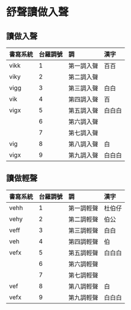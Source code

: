 # 舒聲讀做入聲

## 讀做入聲

| 書寫系統 | 台羅調號 | 調 | 漢字 |
| :--- | :--- | :--- | :--- |
| vikk | 1 | 第一調入聲 | 百百 |
| viky | 2 | 第二調入聲 | |
| vigg | 3 | 第三調入聲 | 白白 |
| vik | 4 | 第四調入聲 | 百 |
| vigx | 5 | 第五調入聲 | 白白白 |
|| 6 | 第六調入聲 ||
|| 7 | 第七調入聲 ||
| vig | 8 | 第八調入聲 | 白 |
| vigx | 9 | 第九調入聲 | 白白白 |

## 讀做輕聲

| 書寫系統 | 台羅調號 | 調 | 漢字 |
| :--- | :--- | :--- | :--- |
| vehh | 1 | 第一調輕聲 | 杜伯仔 |
| vehy | 2 | 第二調輕聲 | 伯公 |
| veff | 3 | 第三調輕聲 | 白白 |
| veh | 4 | 第四調輕聲 | 伯 |
| vefx | 5 | 第五調輕聲 | 白白白 |
|| 6 | 第六調輕聲 ||
|| 7 | 第七調輕聲 ||
| vef | 8 | 第八調輕聲 | 白 |
| vefx | 9 | 第九調輕聲 | 白白白 |
